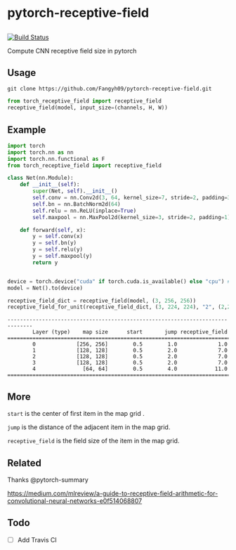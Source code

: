 # pytorch-receptive-field

## 
[![Build Status](https://travis-ci.com/Fangyh09/pytorch-receptive-field.svg?branch=master)](https://travis-ci.com/Fangyh09/pytorch-receptive-field)

Compute CNN receptive field size in pytorch


## Usage
`git clone https://github.com/Fangyh09/pytorch-receptive-field.git`

```python
from torch_receptive_field import receptive_field
receptive_field(model, input_size=(channels, H, W))
```

## Example
```python
import torch
import torch.nn as nn
import torch.nn.functional as F
from torch_receptive_field import receptive_field

class Net(nn.Module):
    def __init__(self):
        super(Net, self).__init__()
        self.conv = nn.Conv2d(3, 64, kernel_size=7, stride=2, padding=3, bias=False)
        self.bn = nn.BatchNorm2d(64)
        self.relu = nn.ReLU(inplace=True)
        self.maxpool = nn.MaxPool2d(kernel_size=3, stride=2, padding=1)

    def forward(self, x):
        y = self.conv(x)
        y = self.bn(y)
        y = self.relu(y)
        y = self.maxpool(y)
        return y


device = torch.device("cuda" if torch.cuda.is_available() else "cpu") # PyTorch v0.4.0
model = Net().to(device)

receptive_field_dict = receptive_field(model, (3, 256, 256))
receptive_field_for_unit(receptive_field_dict, (3, 224, 224), "2", (2,2))
```
```
------------------------------------------------------------------------------
        Layer (type)    map size      start       jump receptive_field
==============================================================================
        0             [256, 256]        0.5        1.0             1.0
        1             [128, 128]        0.5        2.0             7.0
        2             [128, 128]        0.5        2.0             7.0
        3             [128, 128]        0.5        2.0             7.0
        4               [64, 64]        0.5        4.0            11.0
==============================================================================
```

## More
`start` is the center of first item in the map grid .

`jump` is the distance of the adjacent item in the map grid.

`receptive_field` is the field size of the item in the map grid.

## Related
Thanks @pytorch-summary

https://medium.com/mlreview/a-guide-to-receptive-field-arithmetic-for-convolutional-neural-networks-e0f514068807


## Todo
- [ ] Add Travis CI 